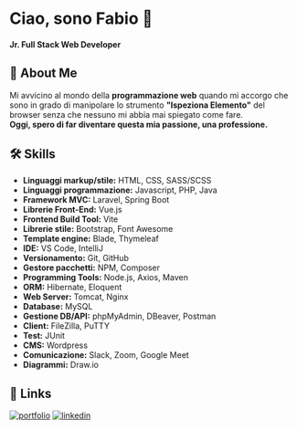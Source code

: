 # Ciao, sono Fabio 👋
#### Jr. Full Stack Web Developer

## 🚀 About Me
Mi avvicino al mondo della **programmazione web** quando mi accorgo che sono in grado di manipolare lo strumento **"Ispeziona Elemento"** del browser senza che nessuno mi abbia mai spiegato come fare.  
**Oggi, spero di far diventare questa mia passione, una professione.**

## 🛠 Skills
- **Linguaggi markup/stile:** HTML, CSS, SASS/SCSS
- **Linguaggi programmazione:** Javascript, PHP, Java
- **Framework MVC:** Laravel, Spring Boot
- **Librerie Front-End:** Vue.js
- **Frontend Build Tool:** Vite
- **Librerie stile:** Bootstrap, Font Awesome
- **Template engine:** Blade, Thymeleaf
- **IDE:** VS Code, IntelliJ
- **Versionamento:** Git, GitHub
- **Gestore pacchetti:** NPM, Composer
- **Programming Tools:** Node.js, Axios, Maven
- **ORM:** Hibernate, Eloquent
- **Web Server:** Tomcat, Nginx
- **Database:** MySQL
- **Gestione DB/API:** phpMyAdmin, DBeaver, Postman
- **Client:** FileZilla, PuTTY
- **Test:** JUnit
- **CMS:** Wordpress
- **Comunicazione:** Slack, Zoom, Google Meet
- **Diagrammi:** Draw.io

## 🔗 Links
[![portfolio](https://img.shields.io/badge/my_portfolio-000?style=for-the-badge&logo=ko-fi&logoColor=white)](https://fabiodigiacomopepe.netlify.app)
[![linkedin](https://img.shields.io/badge/linkedin-0A66C2?style=for-the-badge&logo=linkedin&logoColor=white)](https://www.linkedin.com/in/fabio-di-giacomo-pepe)
